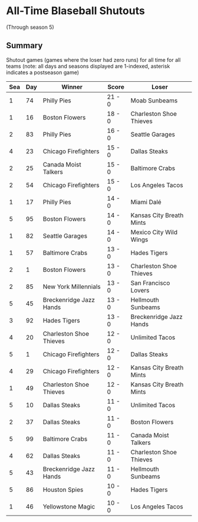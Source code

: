 # All-Time Blaseball Shutouts
(Through season 5)

## Summary



Shutout games (games where the loser had zero runs) for all time for all teams (note: all days and seasons displayed are 1-indexed, asterisk indicates a postseason game)


| Sea | Day | Winner | Score | Loser | 
| ------ |------ |------ |------ |------ |
| 1 | 74 | Philly Pies | 21 - 0 | Moab Sunbeams | 
| 1 | 16 | Boston Flowers | 18 - 0 | Charleston Shoe Thieves | 
| 2 | 83 | Philly Pies | 16 - 0 | Seattle Garages | 
| 4 | 23 | Chicago Firefighters | 15 - 0 | Dallas Steaks | 
| 2 | 25 | Canada Moist Talkers | 15 - 0 | Baltimore Crabs | 
| 2 | 54 | Chicago Firefighters | 15 - 0 | Los Angeles Tacos | 
| 1 | 17 | Philly Pies | 14 - 0 | Miami Dalé | 
| 5 | 95 | Boston Flowers | 14 - 0 | Kansas City Breath Mints | 
| 1 | 82 | Seattle Garages | 14 - 0 | Mexico City Wild Wings | 
| 1 | 57 | Baltimore Crabs | 13 - 0 | Hades Tigers | 
| 2 | 1 | Boston Flowers | 13 - 0 | Charleston Shoe Thieves | 
| 2 | 85 | New York Millennials | 13 - 0 | San Francisco Lovers | 
| 5 | 45 | Breckenridge Jazz Hands | 13 - 0 | Hellmouth Sunbeams | 
| 3 | 92 | Hades Tigers | 13 - 0 | Breckenridge Jazz Hands | 
| 4 | 20 | Charleston Shoe Thieves | 12 - 0 | Unlimited Tacos | 
| 5 | 1 | Chicago Firefighters | 12 - 0 | Dallas Steaks | 
| 4 | 29 | Chicago Firefighters | 12 - 0 | Kansas City Breath Mints | 
| 1 | 49 | Charleston Shoe Thieves | 12 - 0 | Kansas City Breath Mints | 
| 5 | 10 | Dallas Steaks | 11 - 0 | Unlimited Tacos | 
| 2 | 37 | Dallas Steaks | 11 - 0 | Boston Flowers | 
| 5 | 99 | Baltimore Crabs | 11 - 0 | Canada Moist Talkers | 
| 4 | 62 | Dallas Steaks | 11 - 0 | Charleston Shoe Thieves | 
| 5 | 43 | Breckenridge Jazz Hands | 11 - 0 | Hellmouth Sunbeams | 
| 5 | 86 | Houston Spies | 10 - 0 | Hades Tigers | 
| 1 | 46 | Yellowstone Magic | 10 - 0 | Los Angeles Tacos | 


